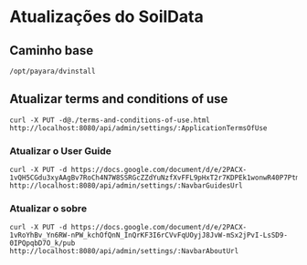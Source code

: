 # Atualizações do SoilData

## Caminho base

```
/opt/payara/dvinstall
```

## Atualizar terms and conditions of use

```
curl -X PUT -d@./terms-and-conditions-of-use.html  http://localhost:8080/api/admin/settings/:ApplicationTermsOfUse
```

### Atualizar o User Guide

```
curl -X PUT -d https://docs.google.com/document/d/e/2PACX-1vQH5CGdu3xyAAgBv7RoCh4N7W8SSRGcZZdYuNzfXvFFL9pHxT2r7KDPEk1wonwR40P7Ptm9o1rcTIeS/pub http://localhost:8080/api/admin/settings/:NavbarGuidesUrl

```

### Atualizar o sobre

```
curl -X PUT -d https://docs.google.com/document/d/e/2PACX-1vRoYhBv_Yn6RW-nPW_kchOfQnN_InQrKF3I6rCVvFqUOyjJ8JvW-mSx2jPvI-LsSD9-0IPQpqbD7O_k/pub http://localhost:8080/api/admin/settings/:NavbarAboutUrl

```
